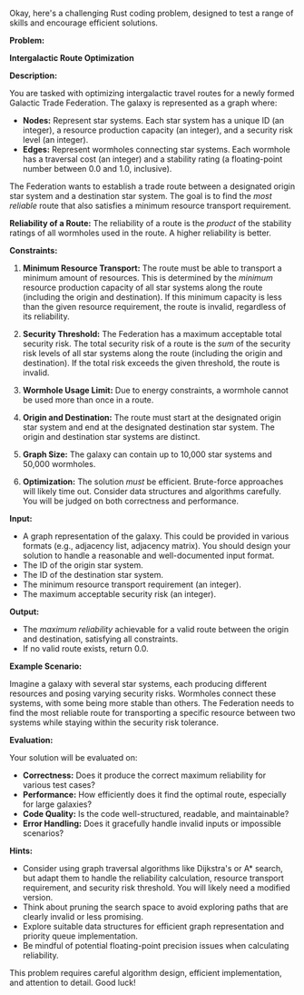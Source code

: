 Okay, here's a challenging Rust coding problem, designed to test a range of skills and encourage efficient solutions.

**Problem:**

**Intergalactic Route Optimization**

**Description:**

You are tasked with optimizing intergalactic travel routes for a newly formed Galactic Trade Federation. The galaxy is represented as a graph where:

*   **Nodes:** Represent star systems. Each star system has a unique ID (an integer), a resource production capacity (an integer), and a security risk level (an integer).
*   **Edges:** Represent wormholes connecting star systems. Each wormhole has a traversal cost (an integer) and a stability rating (a floating-point number between 0.0 and 1.0, inclusive).

The Federation wants to establish a trade route between a designated origin star system and a destination star system. The goal is to find the *most reliable* route that also satisfies a minimum resource transport requirement.

**Reliability of a Route:** The reliability of a route is the *product* of the stability ratings of all wormholes used in the route.  A higher reliability is better.

**Constraints:**

1.  **Minimum Resource Transport:** The route must be able to transport a minimum amount of resources. This is determined by the *minimum* resource production capacity of all star systems along the route (including the origin and destination). If this minimum capacity is less than the given resource requirement, the route is invalid, regardless of its reliability.

2.  **Security Threshold:** The Federation has a maximum acceptable total security risk. The total security risk of a route is the *sum* of the security risk levels of all star systems along the route (including the origin and destination). If the total risk exceeds the given threshold, the route is invalid.

3.  **Wormhole Usage Limit:** Due to energy constraints, a wormhole cannot be used more than once in a route.

4.  **Origin and Destination:** The route must start at the designated origin star system and end at the designated destination star system. The origin and destination star systems are distinct.

5.  **Graph Size:** The galaxy can contain up to 10,000 star systems and 50,000 wormholes.

6.  **Optimization:** The solution *must* be efficient. Brute-force approaches will likely time out.  Consider data structures and algorithms carefully. You will be judged on both correctness and performance.

**Input:**

*   A graph representation of the galaxy. This could be provided in various formats (e.g., adjacency list, adjacency matrix).  You should design your solution to handle a reasonable and well-documented input format.
*   The ID of the origin star system.
*   The ID of the destination star system.
*   The minimum resource transport requirement (an integer).
*   The maximum acceptable security risk (an integer).

**Output:**

*   The *maximum reliability* achievable for a valid route between the origin and destination, satisfying all constraints.
*   If no valid route exists, return 0.0.

**Example Scenario:**

Imagine a galaxy with several star systems, each producing different resources and posing varying security risks. Wormholes connect these systems, with some being more stable than others. The Federation needs to find the most reliable route for transporting a specific resource between two systems while staying within the security risk tolerance.

**Evaluation:**

Your solution will be evaluated on:

*   **Correctness:** Does it produce the correct maximum reliability for various test cases?
*   **Performance:** How efficiently does it find the optimal route, especially for large galaxies?
*   **Code Quality:** Is the code well-structured, readable, and maintainable?
*   **Error Handling:** Does it gracefully handle invalid inputs or impossible scenarios?

**Hints:**

*   Consider using graph traversal algorithms like Dijkstra's or A\* search, but adapt them to handle the reliability calculation, resource transport requirement, and security risk threshold.  You will likely need a modified version.
*   Think about pruning the search space to avoid exploring paths that are clearly invalid or less promising.
*   Explore suitable data structures for efficient graph representation and priority queue implementation.
*   Be mindful of potential floating-point precision issues when calculating reliability.

This problem requires careful algorithm design, efficient implementation, and attention to detail. Good luck!
